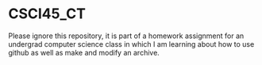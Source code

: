 # CSCI45_CT

Please ignore this repository, it is part of a homework assignment for an undergrad computer science class in which I am learning about how to use github as well as make and modify an archive.
